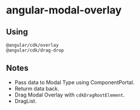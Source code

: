 # angular-modal-overlay

## Using
    @angular/cdk/overlay
    @angular/cdk/drag-drop

## Notes
- Pass data to Modal Type using ComponentPortal.
- Returm data back.
- Drag Modal Overlay with `cdkDragRootElement`.
- DragList.
    